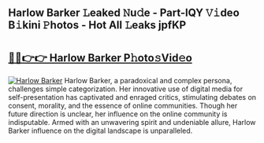 ## Harlow Barker 𝙻eaked 𝙽u𝚍e - Part-lQY 𝚅𝚒deo B𝚒kini 𝙿hotos - Hot All 𝙻eaks jpfKP

# <h2><a href="http://ld1cjul.urlbe.top/?page=Harlow+Barker">🔗🔗👉👉 Harlow Barker P𝚑oto𝚜Vid𝚎o</a></h2>

[![Harlow Barker](https://i.imgur.com/eBuTRDB.gif)](http://ld1cjul.urlbe.top/?page=Harlow+Barker)
Harlow Barker, a paradoxical and complex persona, challenges simple categorization. Her innovative use of digital media for self-presentation has captivated and enraged critics, stimulating debates on consent, morality, and the essence of online communities. Though her future direction is unclear, her influence on the online community is indisputable. Armed with an unwavering spirit and undeniable allure, Harlow Barker influence on the digital landscape is unparalleled.
